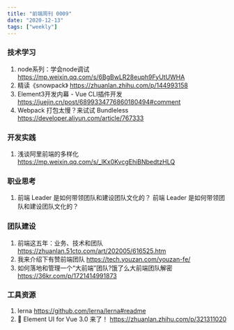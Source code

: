 ```yaml
---
title: "前端周刊 0009"
date: "2020-12-13"
tags: ["weekly"]
---
```


### 技术学习
1. node系列：学会node调试 https://mp.weixin.qq.com/s/6BgBwLR28euph9FyUtUWHA
2. 精读《snowpack》 https://zhuanlan.zhihu.com/p/144993158
3. Element3开发内幕 - Vue CLI插件开发 https://juejin.cn/post/6899334776860180494#comment
4. Webpack 打包太慢？来试试 Bundleless https://developer.aliyun.com/article/767333

### 开发实践
1. 浅谈阿里前端的多样化 https://mp.weixin.qq.com/s/_lKx0KvcgEhiBNbedtzHLQ


### 职业思考
1. 前端 Leader 是如何带领团队和建设团队文化的？ 前端 Leader 是如何带领团队和建设团队文化的？

### 团队建设
1. 前端这五年：业务、技术和团队 https://zhuanlan.51cto.com/art/202005/616525.htm
2. 我来介绍下有赞前端团队 https://tech.youzan.com/youzan-fe/
3. 如何落地和管理一个“大前端”团队?饿了么大前端团队解密 https://36kr.com/p/1721414991873

### 工具资源
1. lerna https://github.com/lerna/lerna#readme
2. 🎉 Element UI for Vue 3.0 来了！ https://zhuanlan.zhihu.com/p/321311020